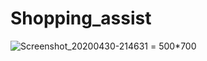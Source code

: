 # Shopping_assist
![Screenshot_20200430-214631](https://user-images.githubusercontent.com/44918472/82035097-b56c1980-96bc-11ea-909a-4522e3c21783.png) = 500*700
